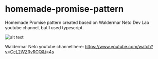 # homemade-promise-pattern

Homemade Promise pattern created based on Waldermar Neto Dev Lab youtube channel, but I used typescript.

![alt text](https://user-images.githubusercontent.com/6265325/93921791-6fb50280-fce7-11ea-9765-c61a5a338683.png)

Waldermar Neto youtube channel here: https://www.youtube.com/watch?v=CcL2WZRvROQ&t=4s
